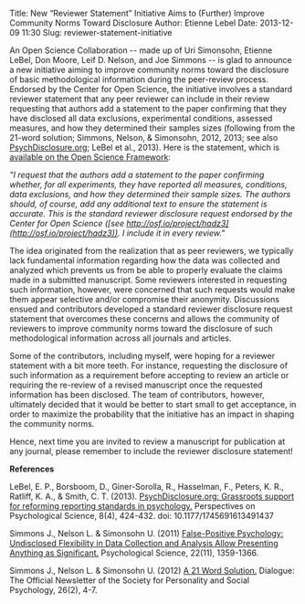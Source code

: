 Title: New “Reviewer Statement” Initiative Aims to (Further) Improve Community Norms Toward Disclosure
Author: Etienne Lebel
Date: 2013-12-09 11:30
Slug: reviewer-statement-initiative

An Open Science Collaboration -- made up of Uri Simonsohn, Etienne LeBel, Don Moore, Leif D. Nelson, and Joe Simmons -- is glad to announce a new initiative aiming to improve community norms toward the disclosure of basic methodological information during the peer-review process. Endorsed by the Center for Open Science, the initiative involves a standard reviewer statement that any peer reviewer can include in their review requesting that authors add a statement to the paper confirming that they have disclosed all data exclusions, experimental conditions, assessed measures, and how they determined their samples sizes (following from the 21-word solution; Simmons, Nelson, & Simonsohn, 2012, 2013; see also [PsychDisclosure.org](http://psychdisclosure.org/); LeBel et al., 2013). Here is the statement, which is [available on the Open Science Framework](http://osf.io/project/hadz3):

_"I request that the authors add a statement to the paper confirming whether, for all experiments, they have reported all measures, conditions, data exclusions, and how they determined their sample sizes. The authors should, of course, add any additional text to ensure the statement is accurate. This is the standard reviewer disclosure request endorsed by the Center for Open Science ([see http://osf.io/project/hadz3](http://osf.io/project/hadz3)). I include it in every review."_

The idea originated from the realization that as peer reviewers, we typically lack fundamental information regarding how the data was collected and analyzed which prevents us from be able to properly evaluate the claims made in a submitted manuscript. Some reviewers interested in requesting such information, however, were concerned that such requests would make them appear selective and/or compromise their anonymity. Discussions ensued and contributors developed a standard reviewer disclosure request statement that overcomes these concerns and allows the community of reviewers to improve community norms toward the disclosure of such methodological information across all journals and articles.

Some of the contributors, including myself, were hoping for a reviewer statement with a bit more teeth. For instance, requesting the disclosure of such information as a requirement before accepting to review an article or requiring the re-review of a revised manuscript once the requested information has been disclosed. The team of contributors, however, ultimately decided that it would be better to start small to get acceptance, in order to maximize the probability that the initiative has an impact in shaping the community norms.

Hence, next time you are invited to review a manuscript for publication at any journal, please remember to include the reviewer disclosure statement!

__References__

LeBel, E. P., Borsboom, D., Giner-Sorolla, R., Hasselman, F., Peters, K. R., Ratliff, K. A., & Smith, C. T. (2013). [PsychDisclosure.org: Grassroots support for reforming reporting standards in psychology.](http://www.google.com/url?q=http%3A%2F%2Fpps.sagepub.com%2Fcontent%2F8%2F4%2F424.full&sa=D&sntz=1&usg=AFQjCNEcYQrJzKL33sb33l9teszIxVUNAg) Perspectives on Psychological Science, 8(4), 424-432. doi: 10.1177/1745691613491437

Simmons J., Nelson L. & Simonsohn U. (2011) [False-Positive Psychology: Undisclosed Flexibility in Data Collection and Analysis Allow Presenting Anything as Significant.](http://www.google.com/url?q=http%3A%2F%2Fpapers.ssrn.com%2Fsol3%2Fpapers.cfm%3Fabstract_id%3D1850704&sa=D&sntz=1&usg=AFQjCNGqvW1VEcf3RzOb7zE0Y25FXdQHBQ) Psychological Science, 22(11), 1359-1366.

Simmons J., Nelson L. & Simonsohn U. (2012) [A 21 Word Solution.](http://www.google.com/url?q=http%3A%2F%2Fpapers.ssrn.com%2Fsol3%2Fpapers.cfm%3Fabstract_id%3D2160588&sa=D&sntz=1&usg=AFQjCNGt1mELWBFnDRS2Yh-E-qm_tAp_2A) Dialogue: The Official Newsletter of the Society for Personality and Social Psychology, 26(2), 4-7.

